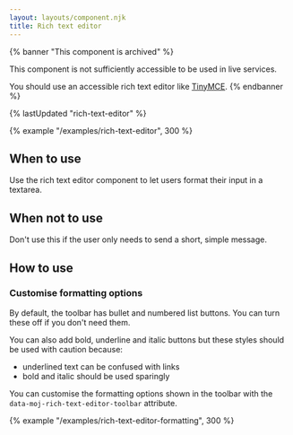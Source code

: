 ```yaml
---
layout: layouts/component.njk
title: Rich text editor
---
```


{% banner "This component is archived" %}

This component is not sufficiently accessible to be used in live services.

You should use an accessible rich text editor like [TinyMCE](https://www.tiny.cloud/tinymce/).
{% endbanner %}

{% lastUpdated "rich-text-editor" %}

{% example "/examples/rich-text-editor", 300 %}

## When to use

Use the rich text editor component to let users format their input in a textarea.

## When not to use

Don't use this if the user only needs to send a short, simple message.

## How to use

### Customise formatting options

By default, the toolbar has bullet and numbered list buttons. You can turn these off if you don't need them.

You can also add bold, underline and italic buttons but these styles should be used with caution because:

- underlined text can be confused with links
- bold and italic should be used sparingly

You can customise the formatting options shown in the toolbar with the `data-moj-rich-text-editor-toolbar` attribute.

{% example "/examples/rich-text-editor-formatting", 300 %}
